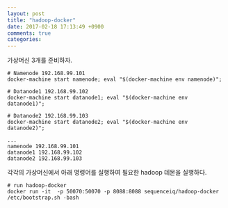 ```yaml
---
layout: post
title: "hadoop-docker"
date: 2017-02-18 17:13:49 +0900
comments: true
categories: 
---
```


가상머신 3개를 준비하자.
```
# Namenode 192.168.99.101
docker-machine start namenode; eval "$(docker-machine env namenode)";

# Datanode1 192.168.99.102
docker-machine start datanode1; eval "$(docker-machine env datanode1)";

# Datanode2 192.168.99.103
docker-machine start datanode2; eval "$(docker-machine env datanode2)";
```

```
...
namenode 192.168.99.101
datanode1 192.168.99.102
datanode2 192.168.99.103
```

각각의 가상머신에서 아래 명령어를 실행하여 필요한 hadoop 데몬을 실행하다.
```
# run hadoop-docker
docker run -it  -p 50070:50070 -p 8088:8088 sequenceiq/hadoop-docker /etc/bootstrap.sh -bash 
```
